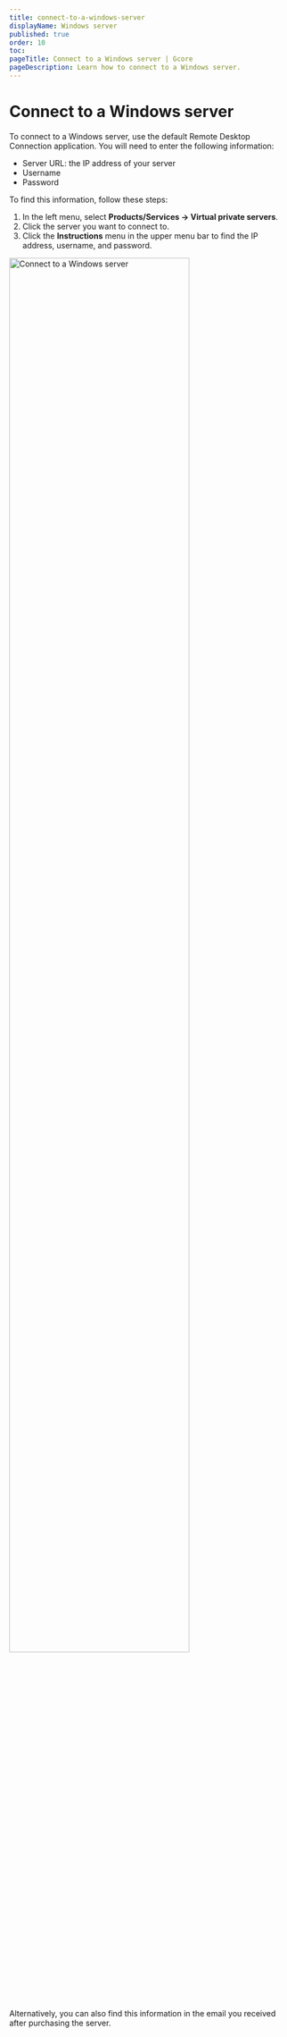 ```yaml
---
title: connect-to-a-windows-server
displayName: Windows server
published: true
order: 10
toc:
pageTitle: Connect to a Windows server | Gcore
pageDescription: Learn how to connect to a Windows server. 
---
```

# Connect to a Windows server

To connect to a Windows server, use the default Remote Desktop Connection application. You will need to enter the following information:

- Server URL: the IP address of your server
- Username
- Password

To find this information, follow these steps:

1. In the left menu, select **Products/Services → Virtual private servers**.
2. Click the server you want to connect to.
3. Click the **Instructions** menu in the upper menu bar to find the IP address, username, and password.

<img src="https://assets.gcore.pro/docs/hosting/virtual-servers/manage/connect/connect-to-a-windows-server/13140930607121.png" alt="Connect to a Windows server" width="80%">

Alternatively, you can also find this information in the email you received after purchasing the server.